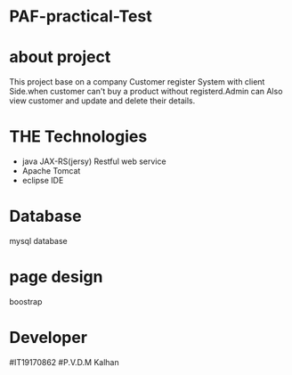 # PAF-practical-Test


# about project
This project base  on a company Customer register System with client Side.when customer can't buy a product without registerd.Admin can Also view customer and update and delete their details.

# THE Technologies
- java JAX-RS(jersy) Restful web service
- Apache Tomcat
- eclipse IDE

# Database
mysql database


# page design
boostrap


# Developer
#IT19170862
#P.V.D.M Kalhan
